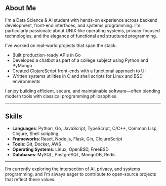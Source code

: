 ## About Me

I'm a Data Science & AI student with hands-on experience across backend development, front-end interfaces, and systems programming. I’m particularly passionate about UNIX-like operating systems, privacy-focused technologies, and the elegance of functional and structured programming.

I've worked on real-world projects that span the stack:

- Built production-ready APIs in Go  
- Developed a chatbot as part of a college subject using Python and PyMongo  
- Created ClojureScript front-ends with a functional approach to UI  
- Written systems utilities in C and shell scripts for Linux and BSD environments  

I enjoy building efficient, secure, and maintainable software—often blending modern tools with classical programming philosophies.

---

## Skills

- **Languages**: Python, Go, JavaScript, TypeScript, C/C++, Common Lisp, Clojure, Shell scripting
- **Frameworks**: React, Node.js, Flask, Gin, ClojureScript
- **Tools**: Git, Docker, AWS  
- **Operating Systems**: Linux, OpenBSD, FreeBSD  
- **Databases**: MySQL, PostgreSQL, MongoDB, Redis  

---

I’m currently exploring the intersection of AI, privacy, and systems programming, and I'm always eager to contribute to open-source projects that reflect these values.
